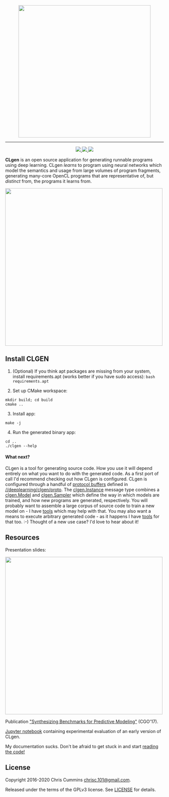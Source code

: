 <div align="center">
  <a href="https://github.com/ChrisCummins/phd/tree/master/deeplearning/clgen">
    <img src="https://raw.githubusercontent.com/ChrisCummins/phd/master/deeplearning/clgen/docs/assets/logo.png" width="420">
  </a>
</div>

-------

<div align="center">
  <!-- Better code -->
  <a href="https://bettercodehub.com/results/ChrisCummins/clgen">
    <img src="https://bettercodehub.com/edge/badge/ChrisCummins/clgen?branch=master">
  </a>
  <!-- License -->
  <a href="https://www.gnu.org/licenses/gpl-3.0.en.html" target="_blank">
    <img src="https://img.shields.io/badge/license-GNU%20GPL%20v3-blue.svg?style=flat">
  </a>
  <!-- CircleCI -->
  <a href="https://circleci.com/gh/fivosts/clgen">
    <img src="https://circleci.com/gh/fivosts/clgen.svg?style=svg&circle-token=970ffce3c85304ccd182c59fb969504efe646ef6">
  </a>
</div>

**CLgen** is an open source application for generating runnable programs using
deep learning. CLgen *learns* to program using neural networks which model the
semantics and usage from large volumes of program fragments, generating
many-core OpenCL programs that are representative of, but *distinct* from, the
programs it learns from.

<img src="https://raw.githubusercontent.com/ChrisCummins/phd/master/deeplearning/clgen/docs/assets/pipeline.png" width="500">


## Install CLGEN

1. (Optional) If you think apt packages are missing from your system, install requirements.apt (works better if you have sudo access):
`bash requirements.apt`

2. Set up CMake workspace:
```
mkdir build; cd build
cmake ..
```
3. Install app:
```
make -j
```
4. Run the generated binary app:
```
cd ..
./clgen --help
```

#### What next?

CLgen is a tool for generating source code. How you use it will depend entirely
on what you want to do with the generated code. As a first port of call I'd
recommend checking out how CLgen is configured. CLgen is configured through a
handful of
[protocol buffers](https://developers.google.com/protocol-buffers/) defined in
[//deeplearning/clgen/proto](/deeplearning/clgen/proto).
The [clgen.Instance](/deeplearning/clgen/proto/clgen.proto) message type
combines a [clgen.Model](/deeplearning/clgen/proto/model.proto) and
[clgen.Sampler](/deeplearning/clgen/proto/sampler.proto) which define the
way in which models are trained, and how new programs are generated,
respectively. You will probably want to assemble a large corpus of source code
to train a new model on - I have [tools](/datasets/github/scrape_repos) which
may help with that. You may also want a means to execute arbitrary generated
code - as it happens I have [tools](/gpu/cldrive) for that too. :-) Thought of a
new use case? I'd love to hear about it!


## Resources

Presentation slides:

<a href="https://speakerdeck.com/chriscummins/synthesizing-benchmarks-for-predictive-modelling-cgo-17">
  <img src="https://raw.githubusercontent.com/ChrisCummins/phd/master/deeplearning/clgen/docs/assets/slides.png" width="500">
</a>

Publication
["Synthesizing Benchmarks for Predictive Modeling"](https://github.com/ChrisCummins/paper-synthesizing-benchmarks)
(CGO'17).

[Jupyter notebook](https://github.com/ChrisCummins/paper-synthesizing-benchmarks/blob/master/code/Paper.ipynb)
containing experimental evaluation of an early version of CLgen.

My documentation sucks. Don't be afraid to get stuck in and start
[reading the code!](deeplearning/clgen/clgen.py)

## License

Copyright 2016-2020 Chris Cummins <chrisc.101@gmail.com>.

Released under the terms of the GPLv3 license. See
[LICENSE](/deeplearning/clgen/LICENSE) for details.
